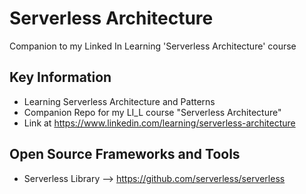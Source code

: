 # Serverless Architecture

Companion to my Linked In Learning 'Serverless Architecture' course

## Key Information
- Learning Serverless Architecture and Patterns  
- Companion Repo for my LI_L course "Serverless Architecture"
- Link at https://www.linkedin.com/learning/serverless-architecture

## Open Source Frameworks and Tools
- Serverless Library --> https://github.com/serverless/serverless
